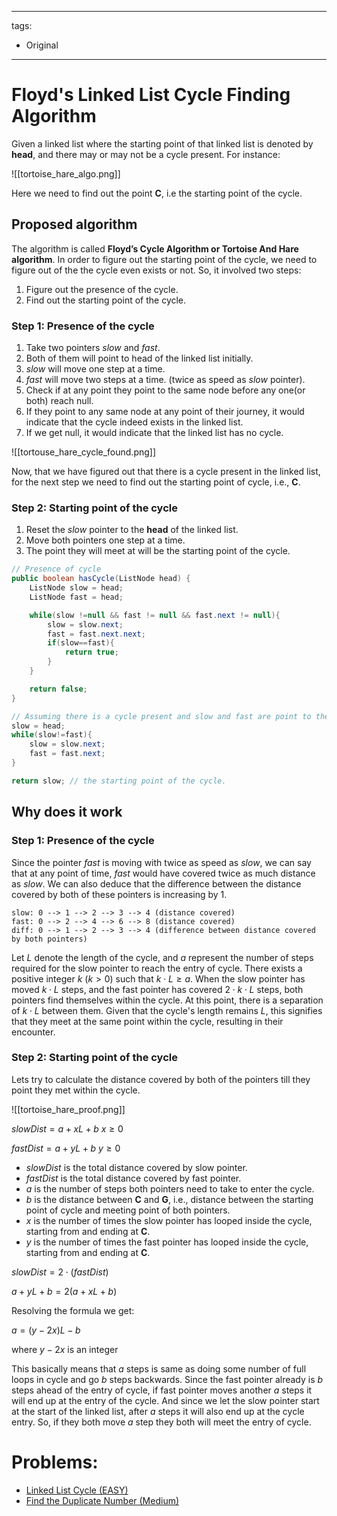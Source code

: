 
---
tags:
  - Original
---

# Floyd's Linked List Cycle Finding Algorithm

Given a linked list where the starting point of that linked list is denoted by **head**, and there may or may not be a cycle present. For instance:

![[tortoise_hare_algo.png]]

Here we need to find out the point **C**, i.e the starting point of the cycle.

## Proposed algorithm
The algorithm is called **Floyd’s Cycle Algorithm or Tortoise And Hare algorithm**.
In order to figure out the starting point of the cycle, we need to figure out of the the cycle even exists or not.
So, it involved two steps:
1. Figure out the presence of the cycle.
2. Find out the starting point of the cycle.

### Step 1: Presence of the cycle
1. Take two pointers $slow$ and $fast$.
2. Both of them will point to head of the linked list initially.
3. $slow$ will move one step at a time.
4. $fast$ will move two steps at a time. (twice as speed as $slow$ pointer).
5. Check if at any point they point to the same node before any one(or both) reach null.
6. If they point to any same node at any point of their journey, it would indicate that the cycle indeed exists in the linked list.
7. If we get null, it would indicate that the linked list has no cycle.

![[tortouse_hare_cycle_found.png]]

Now, that we have figured out that there is a cycle present in the linked list, for the next step we need to find out the starting point of cycle, i.e., **C**.
### Step 2: Starting point of the cycle
1. Reset the $slow$ pointer to the **head** of the linked list.
2. Move both pointers one step at a time.
3. The point they will meet at will be the starting point of the cycle.

```java
// Presence of cycle
public boolean hasCycle(ListNode head) {
    ListNode slow = head;
    ListNode fast = head;

    while(slow !=null && fast != null && fast.next != null){
        slow = slow.next;
        fast = fast.next.next;
        if(slow==fast){
            return true;
        }
    }

    return false;
}
```

```java
// Assuming there is a cycle present and slow and fast are point to their meeting point
slow = head;
while(slow!=fast){
	slow = slow.next;
	fast = fast.next;
}

return slow; // the starting point of the cycle.
```

## Why does it work

### Step 1: Presence of the cycle
Since the pointer $fast$ is moving with twice as speed as $slow$, we can say that at any point of time, $fast$ would have covered twice as much distance as $slow$.
We can also deduce that the difference between the distance covered by both of these pointers is increasing by $1$. 
```
slow: 0 --> 1 --> 2 --> 3 --> 4 (distance covered)
fast: 0 --> 2 --> 4 --> 6 --> 8 (distance covered)
diff: 0 --> 1 --> 2 --> 3 --> 4 (difference between distance covered by both pointers)
```
Let $L$ denote the length of the cycle, and $a$ represent the number of steps required for the slow pointer to reach the entry of cycle. There exists a positive integer $k$ ($k > 0$) such that $k \cdot L \geq a$.
When the slow pointer has moved $k \cdot L$ steps, and the fast pointer has covered $2 \cdot k \cdot L$ steps, both pointers find themselves within the cycle. At this point, there is a separation of $k \cdot L$ between them. Given that the cycle's length remains $L$, this signifies that they meet at the same point within the cycle, resulting in their encounter.

### Step 2: Starting point of the cycle

Lets try to calculate the distance covered by both of the pointers till they point they met within the cycle.

![[tortoise_hare_proof.png]]

$slowDist = a + xL + b$            $x\ge0$

$fastDist = a + yL + b$            $y\ge0$

- $slowDist$ is the total distance covered by slow pointer.
- $fastDist$ is the total distance covered by fast pointer.
- $a$ is the number of steps both pointers need to take to enter the cycle.
- $b$ is the distance between **C** and **G**, i.e., distance between the starting point of cycle and meeting point of both pointers.
- $x$ is the number of times the slow pointer has looped inside the cycle, starting from and ending at **C**.
- $y$ is the number of times the fast pointer has looped inside the cycle, starting from and ending at **C**.

$slowDist = 2 \cdot (fastDist)$

$a + yL + b = 2(a + xL + b)$

Resolving the formula we get:

$a=(y-2x)L-b$

where $y-2x$ is an integer

This basically means that $a$ steps is same as doing some number of full loops in cycle and go $b$ steps backwards.
Since the fast pointer already is $b$ steps ahead of the entry of cycle, if fast pointer moves another $a$ steps it will end up at the entry of the cycle.
And since we let the slow pointer start at the start of the linked list, after $a$ steps it will also end up at the cycle entry. So, if they both move $a$ step they both will meet the entry of cycle.

# Problems:
- [Linked List Cycle (EASY)](https://leetcode.com/problems/linked-list-cycle/)
- [Find the Duplicate Number (Medium)](https://leetcode.com/problems/find-the-duplicate-number/)

